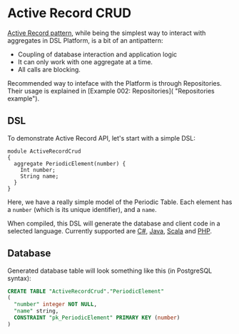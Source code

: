 Active Record CRUD
==================

[Active Record pattern](http://en.wikipedia.org/wiki/Active_record_pattern "Active Record"), while being the simplest way to interact with aggregates in DSL Platform, is a bit of an antipattern:
* Coupling of database interaction and application logic
* It can only work with one aggregate at a time.
* All calls are blocking.

Recommended way to inteface with the Platform is through Repositories. Their usage is explained in [Example 002: Repositories]( "Repositories example").

DSL
---
To demonstrate Active Record API, let's start with a simple DSL:

```
module ActiveRecordCrud
{
  aggregate PeriodicElement(number) {
    Int number;
    String name;
  }
}
```

Here, we have a really simple model of the Periodic Table. Each element has a `number` (which is its unique identifier), and a `name`.

When compiled, this DSL will generate the database and client code in a selected language. Currently supported are [C#](csharp/README.md), [Java](java/README.md), [Scala](scala/README.md) and [PHP](php/README.md).


Database
--------
Generated database table will look something like this (in PostgreSQL syntax):

```sql
CREATE TABLE "ActiveRecordCrud"."PeriodicElement"
(
  "number" integer NOT NULL,
  "name" string,
  CONSTRAINT "pk_PeriodicElement" PRIMARY KEY (number)
)
```
